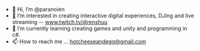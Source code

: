 - 👋 Hi, I’m @paranoien
- 👀 I’m interested in creating interactive digital experiences, DJing and live streaming -- www.twitch.tv/djrenshuu
- 🌱 I’m currently learning creating games and unity and programming in c#.
- 📫 How to reach me ... hotcheeseandegg@gmail.com

<!---
paranoien/paranoien is a ✨ special ✨ repository because its `README.md` (this file) appears on your GitHub profile.
You can click the Preview link to take a look at your changes.
--->
